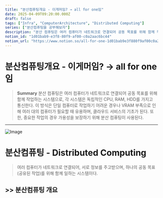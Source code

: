 ```yaml
---
title: "분산컴퓨팅개요 - 이게머임? → all for one임"
date: 2025-04-09T09:20:00.000Z
draft: false
tags: ["Infra", "ComputerArchitecture", "Distributed Computing"]
series: ["분산컴퓨팅을 공부해보자"]
description: "분산 컴퓨팅은 여러 컴퓨터가 네트워크로 연결되어 공동 목표를 위해 함께 작업하는 시스템으로, 각 시스템은 독립적인 CPU, RAM, HDD를 가지고 통신한다. 이 방식은 단일 컴퓨터로 작업하기 어려운 경우나 VRAM 부족으로 인해 여러 대의 컴퓨터가 필요할 때 유용하며, 클라우드 서비스의 기초가 된다. 또한, 중요한 작업의 경우 가용성을 보장하기 위해 분산 컴퓨팅이 사용된다."
notion_id: "1d01bab9-e3f8-80f9-af00-c0a2aac6bc44"
notion_url: "https://www.notion.so/all-for-one-1d01bab9e3f880f9af00c0a2aac6bc44"
---
```


# 분산컴퓨팅개요 - 이게머임? → all for one임

> **Summary**
> 분산 컴퓨팅은 여러 컴퓨터가 네트워크로 연결되어 공동 목표를 위해 함께 작업하는 시스템으로, 각 시스템은 독립적인 CPU, RAM, HDD를 가지고 통신한다. 이 방식은 단일 컴퓨터로 작업하기 어려운 경우나 VRAM 부족으로 인해 여러 대의 컴퓨터가 필요할 때 유용하며, 클라우드 서비스의 기초가 된다. 또한, 중요한 작업의 경우 가용성을 보장하기 위해 분산 컴퓨팅이 사용된다.

---

![Image](https://prod-files-secure.s3.us-west-2.amazonaws.com/09ccd4d5-876c-4bba-bbdf-cc77a0a11257/8d7036ba-d5a9-4f13-b3d8-e09e504f2915/image.png?X-Amz-Algorithm=AWS4-HMAC-SHA256&X-Amz-Content-Sha256=UNSIGNED-PAYLOAD&X-Amz-Credential=ASIAZI2LB466X5J3CBIT%2F20250724%2Fus-west-2%2Fs3%2Faws4_request&X-Amz-Date=20250724T115301Z&X-Amz-Expires=3600&X-Amz-Security-Token=IQoJb3JpZ2luX2VjEAMaCXVzLXdlc3QtMiJIMEYCIQCMqeXhA%2FreFpbxR0nzkh8AxZtoUV3Tsvs4nHjU%2FdYg3AIhAKORpUylhn3CKQMo0Ug%2FWkEwR8RLIwp2RbOHrOjTtz9CKv8DCCwQABoMNjM3NDIzMTgzODA1IgxKGj%2Fme7lgpJHJbzIq3APG4PIo62hNREFRVFNUEC%2BjcTRpuXdK9IdeXimotjkzTve2CeMeD66IEYnKcBKfEomeKNzCznW9t80%2FNdp6zhOx0Y35U%2BXzI8SwtCxNXA2vuu45iFOfxQd%2FIzRNNDctJU0gUZvDNllrRnwHkZcuzrHzZlv5EjWgTvoMzQQdceyOIM7dG6pzntXvRQmXDJl5AIzr0b8jaAZj4m2U7K2NOrae8Lkbh4GvitKzy1gdY9qTje1qqZET2spbypTaJbsKcW4xzFsOdyynUk8QXZZmu7QcmHlJ6j08WS9mt6QlcxWA8NGvjq5x5eiw7CBg1fdjntZHe36sKlLm2uzyTCl4caZ8u7UOWae4HDEhLbfrvD43U0UQHPISyjisxNwTtPzyXHAHNEnxA0oNuyaLA4nTOKuSxrfmXEzHQreBeQkSX1XJl3Jvashiznu2b0v2Kxz%2Ff0jwAvbzI0bB64h26T4juIFQI%2FavrvLO3a8zQloj3rohpv%2FaRN5XzjuiLyCeQx0HqGnY4uZCG%2FrFlpQD5itpY76KQJx1Fx7JOKxu3%2BFYqjJBA2O0bIqduqky5mmyYcrm%2F26XWd1oYv9KXZlsNNT42w8kAxuwI7L2ak%2Bqo%2Bouv3tU0lcUNsQ%2BtgHfh%2B8TIzC4m4jEBjqkARrMEBcb791ReUa1cULugjVY4O%2FNcvrWt5m3v58UyMvYUJf%2FzG0ETk8PBuop%2FXfkeNKwvIJAb1%2Fs877JT%2FIE7I2ASk9i95tvkamaeusxwaHVSAWXle1gbTT68dSAy6nswtFsYjIWHF%2FHwn%2FW9VEfimoJZ6h9cHdZ9AuSfo%2FdPOINsnNoS379OIDtnQ0mfDzjaXakkTGJ%2BlYrTQWCPnQ0RcLX7Ztz&X-Amz-Signature=ef4c4be4d47b3569be320ba077221a547f0bc7ab0bb71415ec098db2f3d8ad4f&X-Amz-SignedHeaders=host&x-amz-checksum-mode=ENABLED&x-id=GetObject)

# 분산컴퓨팅 - Distributed Computing

> 여러 컴퓨터가 네트워크로 연결되어, 서로 정보를 주고받으며, 
하나의 공동 목표(공유된 작업)를 위해 함께 일하는 시스템이다.

## >> 분산컴퓨팅 개요

